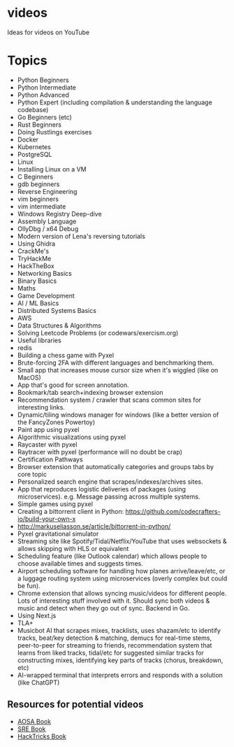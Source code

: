 # videos
Ideas for videos on YouTube


# Topics

* Python Beginners
* Python Intermediate
* Python Advanced
* Python Expert (including compilation & understanding the language codebase)
* Go Beginners (etc)
* Rust Beginners
* Doing Rustlings exercises
* Docker
* Kubernetes
* PostgreSQL
* Linux
* Installing Linux on a VM
* C Beginners
* gdb beginners
* Reverse Engineering
* vim beginners
* vim intermediate
* Windows Registry Deep-dive
* Assembly Language
* OllyDbg / x64 Debug
* Modern version of Lena's reversing tutorials
* Using Ghidra
* CrackMe's
* TryHackMe
* HackTheBox
* Networking Basics
* Binary Basics
* Maths
* Game Development
* AI / ML Basics
* Distributed Systems Basics
* AWS
* Data Structures & Algorithms
* Solving Leetcode Problems (or codewars/exercism.org)
* Useful libraries
* redis
* Building a chess game with Pyxel
* Brute-forcing 2FA with different languages and benchmarking them.
* Small app that increases mouse cursor size when it's wiggled (like on MacOS)
* App that's good for screen annotation.
* Bookmark/tab search+indexing browser extension
* Recommendation system / crawler that scans common sites for interesting links.
* Dynamic/tiling windows manager for windows (like a better version of the FancyZones Powertoy)
* Paint app using pyxel
* Algorithmic visualizations using pyxel
* Raycaster with pyxel
* Raytracer with pyxel (performance will no doubt be crap)
* Certification Pathways
* Browser extension that automatically categories and groups tabs by core topic
* Personalized search engine that scrapes/indexes/archives sites.
* App that reproduces logistic deliveries of packages (using microservices). e.g. Message passing across multiple systems.
* Simple games using pyxel
* Creating a bittorrent client in Python: https://github.com/codecrafters-io/build-your-own-x
* http://markuseliasson.se/article/bittorrent-in-python/
* Pyxel gravitational simulator
* Streaming site like Spotify/Tidal/Netflix/YouTube that uses websockets & allows skipping with HLS or equivalent
* Scheduling feature (like Outlook calendar) which allows people to choose available times and suggests times.
* Airport scheduling software for handling how planes arrive/leave/etc, or a luggage routing system using microservices (overly complex but could be fun).
* Chrome extension that allows syncing music/videos for different people. Lots of interesting stuff involved with it. Should sync both videos & music and detect when they go out of sync. Backend in Go.
* Using Next.js
* TLA+
* Musicbot AI that scrapes mixes, tracklists, uses shazam/etc to identify tracks, beat/key detection & matching, demucs for real-time stems, peer-to-peer for streaming to friends, recommendation system that learns from liked tracks, tidal/etc for suggested similar tracks for constructing mixes, identifying key parts of tracks (chorus, breakdown, etc)
* AI-wrapped terminal that interprets errors and responds with a solution (like ChatGPT)



## Resources for potential videos
* [AOSA Book](http://aosabook.org/en/)
* [SRE Book](https://sre.google/books/)
* [HackTricks Book](https://book.hacktricks.xyz/)
